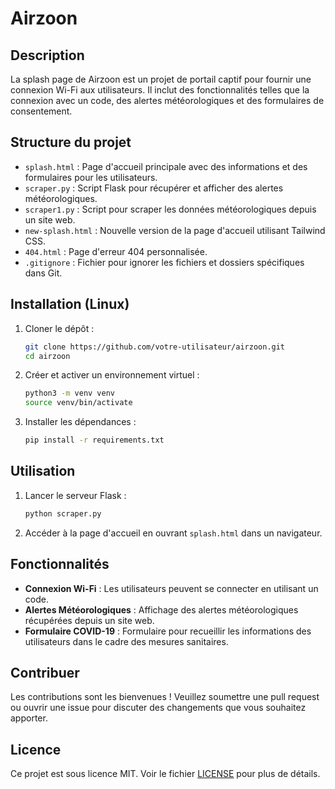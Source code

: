 # Airzoon

## Description
La splash page de Airzoon est un projet de portail captif pour fournir une connexion Wi-Fi aux utilisateurs. Il inclut des fonctionnalités telles que la connexion avec un code, des alertes météorologiques et des formulaires de consentement.

## Structure du projet
- `splash.html` : Page d'accueil principale avec des informations et des formulaires pour les utilisateurs.
- `scraper.py` : Script Flask pour récupérer et afficher des alertes météorologiques.
- `scraper1.py` : Script pour scraper les données météorologiques depuis un site web.
- `new-splash.html` : Nouvelle version de la page d'accueil utilisant Tailwind CSS.
- `404.html` : Page d'erreur 404 personnalisée.
- `.gitignore` : Fichier pour ignorer les fichiers et dossiers spécifiques dans Git.

## Installation (Linux)
1. Cloner le dépôt :
    ```bash
    git clone https://github.com/votre-utilisateur/airzoon.git
    cd airzoon
    ```

2. Créer et activer un environnement virtuel :
    ```bash
    python3 -m venv venv
    source venv/bin/activate
    ```

3. Installer les dépendances :
    ```bash
    pip install -r requirements.txt
    ```

## Utilisation
1. Lancer le serveur Flask :
    ```bash
    python scraper.py
    ```

2. Accéder à la page d'accueil en ouvrant `splash.html` dans un navigateur.

## Fonctionnalités
- **Connexion Wi-Fi** : Les utilisateurs peuvent se connecter en utilisant un code.
- **Alertes Météorologiques** : Affichage des alertes météorologiques récupérées depuis un site web.
- **Formulaire COVID-19** : Formulaire pour recueillir les informations des utilisateurs dans le cadre des mesures sanitaires.

## Contribuer
Les contributions sont les bienvenues ! Veuillez soumettre une pull request ou ouvrir une issue pour discuter des changements que vous souhaitez apporter.

## Licence
Ce projet est sous licence MIT. Voir le fichier [LICENSE](LICENSE) pour plus de détails.
